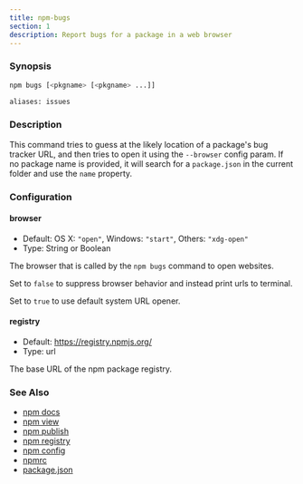 ```yaml
---
title: npm-bugs
section: 1
description: Report bugs for a package in a web browser
---
```


### Synopsis

```bash
npm bugs [<pkgname> [<pkgname> ...]]

aliases: issues
```

### Description

This command tries to guess at the likely location of a package's bug
tracker URL, and then tries to open it using the `--browser` config param.
If no package name is provided, it will search for a `package.json` in the
current folder and use the `name` property.

### Configuration

#### browser

- Default: OS X: `"open"`, Windows: `"start"`, Others: `"xdg-open"`
- Type: String or Boolean

The browser that is called by the `npm bugs` command to open websites.

Set to `false` to suppress browser behavior and instead print urls to
terminal.

Set to `true` to use default system URL opener.

#### registry

- Default: https://registry.npmjs.org/
- Type: url

The base URL of the npm package registry.

### See Also

- [npm docs](/commands/npm-docs)
- [npm view](/commands/npm-view)
- [npm publish](/commands/npm-publish)
- [npm registry](/using-npm/registry)
- [npm config](/commands/npm-config)
- [npmrc](/configuring-npm/npmrc)
- [package.json](/configuring-npm/package-json)
